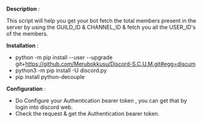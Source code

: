 **Description** :

This script will help you get your bot fetch the total members present in the server by using the GUILD_ID & CHANNEL_ID & fetch you all the USER_ID's of the members.

**Installation** :

- python -m pip install --user --upgrade git+https://github.com/Merubokkusu/Discord-S.C.U.M.git#egg=discum
- python3 -m pip install -U discord.py
- pip install python-decouple

**Configuration** :

- Do Configure your Authentication bearer token , you can get that by login into discord web. 
- Check the request & get the Authentication bearer token.
